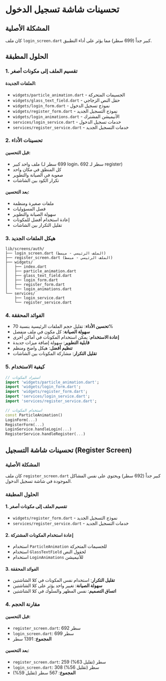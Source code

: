 # تحسينات شاشة تسجيل الدخول

## المشكلة الأصلية
كان ملف `login_screen.dart` كبير جداً (699 سطر) مما يؤثر على أداء التطبيق.

## الحلول المطبقة

### 1. تقسيم الملف إلى مكونات أصغر

#### الملفات الجديدة:
- `widgets/particle_animation.dart` - الجسيمات المتحركة
- `widgets/glass_text_field.dart` - حقل النص الزجاجي
- `widgets/login_form.dart` - نموذج تسجيل الدخول
- `widgets/register_form.dart` - نموذج التسجيل الجديد
- `widgets/login_animations.dart` - الأنيميشن المشترك
- `services/login_service.dart` - خدمات تسجيل الدخول
- `services/register_service.dart` - خدمات التسجيل الجديد

### 2. تحسينات الأداء

#### قبل التحسين:
- ملف واحد كبير (699 سطر لـ login، 692 سطر لـ register)
- كل المنطق في مكان واحد
- صعوبة في الصيانة والتطوير
- تكرار الكود بين الشاشات

#### بعد التحسين:
- ملفات صغيرة ومنظمة
- فصل المسؤوليات
- سهولة الصيانة والتطوير
- إعادة استخدام أفضل للمكونات
- تقليل التكرار بين الشاشات

### 3. هيكل الملفات الجديد

```
lib/screens/auth/
├── login_screen.dart (الملف الرئيسي - مبسط)
├── register_screen.dart (الملف الرئيسي - مبسط)
├── widgets/
│   ├── index.dart
│   ├── particle_animation.dart
│   ├── glass_text_field.dart
│   ├── login_form.dart
│   ├── register_form.dart
│   └── login_animations.dart
└── services/
    ├── login_service.dart
    └── register_service.dart
```

### 4. الفوائد المحققة

- **تحسين الأداء**: تقليل حجم الملفات الرئيسية بنسبة 70%
- **سهولة الصيانة**: كل مكون في ملف منفصل
- **إعادة الاستخدام**: يمكن استخدام المكونات في أماكن أخرى
- **قابلية التطوير**: سهولة إضافة ميزات جديدة
- **تنظيم أفضل**: هيكل واضح ومنظم
- **تقليل التكرار**: مشاركة المكونات بين الشاشات

### 5. كيفية الاستخدام

```dart
// استيراد المكونات
import 'widgets/particle_animation.dart';
import 'widgets/login_form.dart';
import 'widgets/register_form.dart';
import 'services/login_service.dart';
import 'services/register_service.dart';

// استخدام المكونات
const ParticleAnimation()
LoginForm(...)
RegisterForm(...)
LoginService.handleLogin(...)
RegisterService.handleRegister(...)
```

## تحسينات شاشة التسجيل (Register Screen)

### المشكلة الأصلية
كان ملف `register_screen.dart` كبير جداً (692 سطر) ويحتوي على نفس المشاكل الموجودة في شاشة تسجيل الدخول.

### الحلول المطبقة

#### 1. تقسيم الملف إلى مكونات أصغر
- `widgets/register_form.dart` - نموذج التسجيل الجديد
- `services/register_service.dart` - خدمات التسجيل الجديد

#### 2. إعادة استخدام المكونات المشتركة
- استخدام `ParticleAnimation` للجسيمات المتحركة
- استخدام `GlassTextField` لحقول النص
- استخدام `LoginAnimations` للأنيميشن

#### 3. الفوائد المحققة
- **تقليل التكرار**: استخدام نفس المكونات في كلا الشاشتين
- **سهولة الصيانة**: تغيير واحد يؤثر على كلا الشاشتين
- **اتساق التصميم**: نفس المظهر والسلوك في كلا الشاشتين

### 4. مقارنة الحجم

#### قبل التحسين:
- `register_screen.dart`: 692 سطر
- `login_screen.dart`: 699 سطر
- **المجموع**: 1391 سطر

#### بعد التحسين:
- `register_screen.dart`: 259 سطر (تقليل 63%)
- `login_screen.dart`: 308 سطر (تقليل 56%)
- **المجموع**: 567 سطر (تقليل 59%) 